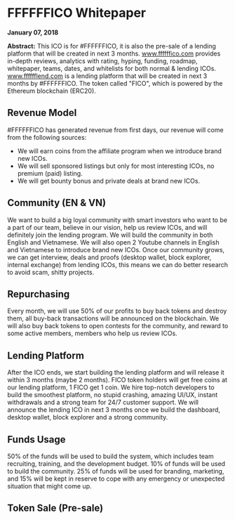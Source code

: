 <h1>FFFFFFICO Whitepaper</h1>

<strong>January 07, 2018</strong>

<strong>Abstract:</strong> This ICO is for #FFFFFFICO, it is also the pre-sale of a lending platform that will be created in next 3 months. <a target="_blank" href="https://www.ffffffico.com">www.ffffffico.com</a> provides in-depth reviews, analytics with rating, hyping, funding, roadmap, whitepaper, teams, dates, and whitelists for both normal & lending ICOs. <a target="_blank" href="https://www.fffffflend.com">www.fffffflend.com</a> is a lending platform that will be created in next 3 months by #FFFFFFICO. The token called "FICO", which is powered by the Ethereum blockchain (ERC20).

<h2>Revenue Model</h2>

#FFFFFFICO has generated revenue from first days, our revenue will come from the following sources: 

<ul>
  <li>We will earn coins from the affiliate program when we introduce brand new ICOs.</li>
  <li>We will sell sponsored listings but only for most interesting ICOs, no premium (paid) listing.</li>
  <li>We will get bounty bonus and private deals at brand new ICOs.</li>
</ul>

<h2>Community (EN & VN)</h2>
We want to build a big loyal community with smart investors who want to be a part of our team, believe in our vision, help us review ICOs, and will definitely join the lending program. We will build the community in both English and Vietnamese. We will also open 2 Youtube channels in English and Vietnamese to introduce brand new ICOs. Once our community grows, we can get interview, deals and proofs (desktop wallet, block explorer, internal exchange) from lending ICOs, this means we can do better research to avoid scam, shitty projects.

<h2>Repurchasing</h2>
Every month, we will use 50% of our profits to buy back tokens and destroy them, all buy-back transactions will be announced on the blockchain. We will also buy back tokens to open contests for the community, and reward to some active members, members who help us review ICOs.

<h2>Lending Platform</h2>
After the ICO ends, we start building the lending platform and will release it within 3 months (maybe 2 months). FICO token holders will get free coins at our lending platform, 1 FICO get 1 coin. We hire top-notch developers to build the smoothest platform, no stupid crashing, amazing UI/UX, instant withdrawals and a strong team for 24/7 customer support. We will announce the lending ICO in next 3 months once we build the dashboard, desktop wallet, block explorer and a strong community.

<h2>Funds Usage</h2>
50% of the funds will be used to build the system, which includes team recruiting, training, and the development budget. 10% of funds will be used to build the community. 25% of funds will be used for branding, marketing, and 15% will be kept in reserve to cope with any emergency or unexpected situation that might come up.

<h2>Token Sale (Pre-sale)</h2>
